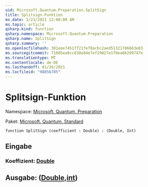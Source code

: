 ```yaml
---
uid: Microsoft.Quantum.Preparation.SplitSign
title: Splitsign-Funktion
ms.date: 1/23/2021 12:00:00 AM
ms.topic: article
qsharp.kind: function
qsharp.namespace: Microsoft.Quantum.Preparation
qsharp.name: SplitSign
qsharp.summary: ''
ms.openlocfilehash: 301eee7451ff21fef8acbc2aed51321706663e03
ms.sourcegitcommit: 71605ea9cc630e84e7ef29027e1f0ea06299747e
ms.translationtype: MT
ms.contentlocale: de-DE
ms.lasthandoff: 01/26/2021
ms.locfileid: "98856785"
---
```

# <a name="splitsign-function"></a>Splitsign-Funktion

Namespace: [Microsoft. Quantum. Preparation](xref:Microsoft.Quantum.Preparation)

Paket: [Microsoft. Quantum. Standard](https://nuget.org/packages/Microsoft.Quantum.Standard)




```qsharp
function SplitSign (coefficient : Double) : (Double, Int)
```


## <a name="input"></a>Eingabe

### <a name="coefficient--double"></a>Koeffizient: [Double](xref:microsoft.quantum.lang-ref.double)





## <a name="output--doubleint"></a>Ausgabe: ([Double](xref:microsoft.quantum.lang-ref.double),[int](xref:microsoft.quantum.lang-ref.int))

